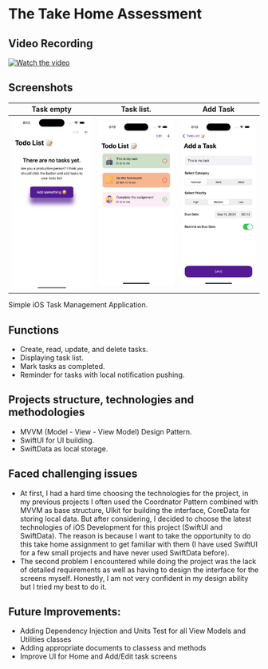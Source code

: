 # The Take Home Assessment

## Video Recording

[![Watch the video](https://img.youtube.com/vi/b4Zy7HU5IQE/maxresdefault.jpg)](https://youtu.be/b4Zy7HU5IQE)

## Screenshots

Task empty                     |  Task list.               | Add Task
:-----------------------------:|:-------------------------:|:---------------------------:
![](ScreenShots/home_empty.png)| ![](ScreenShots/home.png) |![](ScreenShots/add_task.png)

Simple iOS Task Management Application. 

## Functions
* Create, read, update, and delete tasks.
* Displaying task list.
* Mark tasks as completed.
* Reminder for tasks with local notification pushing.

## Projects structure, technologies and methodologies
* MVVM (Model - View - View Model) Design Pattern.
* SwiftUI for UI building.
* SwiftData as local storage.

## Faced challenging issues
* At first, I had a hard time choosing the technologies for the project, in my previous projects I often used the Coordnator Pattern combined with MVVM as base structure, UIkit for building the interface, CoreData for storing local data. But after considering, I decided to choose the latest technologies of iOS Development for this project (SwiftUI and SwiftData). The reason is because I want to take the opportunity to do this take home assignment to get familiar with them (I have used SwiftUI for a few small projects and have never used SwiftData before).
* The second problem I encountered while doing the project was the lack of detailed requirements as well as having to design the interface for the screens myself. Honestly, I am not very confident in my design ability but I tried my best to do it.

## Future Improvements:
* Adding Dependency Injection and Units Test for all View Models and Utilities classes
* Adding appropriate documents to classess and methods
* Improve UI for Home and Add/Edit task screens
